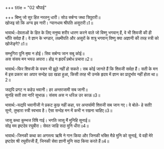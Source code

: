 +++
title = "02 चौपाई"

+++
बिष्नु जो सुर हित नरतनु धारी। सोउ सर्बग्य जथा त्रिपुरारी॥  
खोजइ सो कि अग्य इव नारी। ग्यानधाम श्रीपति असुरारी॥1॥  

भावार्थ:-देवताओं के हित के लिए मनुष्य शरीर धारण करने वाले जो विष्णु भगवान्‌ हैं, वे भी शिवजी की ही भाँति सर्वज्ञ हैं। वे ज्ञान के भण्डार, लक्ष्मीपति और असुरों के शत्रु भगवान्‌ विष्णु क्या अज्ञानी की तरह स्त्री को खोजेङ्गे?॥1॥  

सम्भुगिरा पुनि मृषा न होई। सिव सर्बग्य जान सबु कोई॥  
अस संसय मन भयउ अपारा। होइ न हृदयँ प्रबोध प्रचारा॥2॥  

भावार्थ:-फिर शिवजी के वचन भी झूठे नहीं हो सकते। सब कोई जानते हैं कि शिवजी सर्वज्ञ हैं। सती के मन में इस प्रकार का अपार सन्देह उठ खडा हुआ, किसी तरह भी उनके हृदय में ज्ञान का प्रादुर्भाव नहीं होता था॥2॥  

जद्यपि प्रगट न कहेउ भवानी। हर अन्तरजामी सब जानी॥  
सुनहि सती तव नारि सुभाऊ। संसय अस न धरिअ उर काऊ॥3॥  

भावार्थ:-यद्यपि भवानीजी ने प्रकट कुछ नहीं कहा, पर अन्तर्यामी शिवजी सब जान गए। वे बोले- हे सती! सुनो, तुम्हारा स्त्री स्वभाव है। ऐसा सन्देह मन में कभी न रखना चाहिए॥3॥  

जासु कथा कुम्भज रिषि गाई। भगति जासु मैं मुनिहि सुनाई॥  
सोइ मम इष्टदेव रघुबीरा। सेवत जाहि सदा मुनि धीरा॥4॥  

भावार्थ:-जिनकी कथा का अगस्त्य ऋषि ने गान किया और जिनकी भक्ति मैन्ने मुनि को सुनाई, ये वही मेरे इष्टदेव श्री रघुवीरजी हैं, जिनकी सेवा ज्ञानी मुनि सदा किया करते हैं॥4॥  
